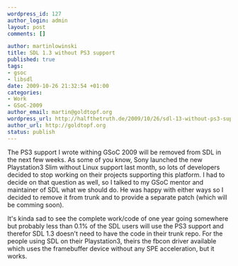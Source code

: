 ```yaml
--- 
wordpress_id: 127
author_login: admin
layout: post
comments: []

author: martinlowinski
title: SDL 1.3 without PS3 support
published: true
tags: 
- gsoc
- libsdl
date: 2009-10-26 21:32:54 +01:00
categories: 
- Work
- GSoC-2009
author_email: martin@goldtopf.org
wordpress_url: http://halfthetruth.de/2009/10/26/sdl-13-without-ps3-support/
author_url: http://goldtopf.org
status: publish
---
```

The PS3 support I wrote withing GSoC 2009 will be removed from SDL in the next few weeks. As some of you know, Sony launched the new Playstation3 Slim without Linux support last month, so lots of developers decided to stop working on their projects supporting this platform. I had to decide on that question as well, so I talked to my GSoC mentor and maintainer of SDL what we should do. He was happy with either ways so I decided to remove it from trunk and to provide a separate patch (which will be comming soon).

It's kinda sad to see the complete work/code of one year going somewhere but probably less than 0.1% of the SDL users will use the PS3 support and therefor SDL 1.3 doesn't need to have the code in their trunk repo. For the people using SDL on their Playstation3, theirs the fbcon driver available which uses the framebuffer device without any SPE acceleration, but it works.
